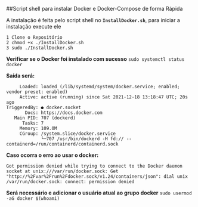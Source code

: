 ##Script shell para instalar Docker e Docker-Compose de forma Rápida

A instalação é feita pelo script shell no **`InstallDocker.sh`**, para iniciar a instalação execute ele


```
1 Clone o Repositório
2 chmod +x ./InstallDocker.sh
3 sudo ./InstallDocker.sh
```

**Verificar se o Docker foi instalado com sucesso**
`sudo systemctl status docker`

**Saída será:**
```docker.service - Docker Application Container Engine
     Loaded: loaded (/lib/systemd/system/docker.service; enabled; vendor preset: enabled)
     Active: active (running) since Sat 2021-12-18 13:18:47 UTC; 20s ago
TriggeredBy: ● docker.socket
       Docs: https://docs.docker.com
   Main PID: 707 (dockerd)
      Tasks: 7
     Memory: 109.0M
     CGroup: /system.slice/docker.service
             └─707 /usr/bin/dockerd -H fd:// --containerd=/run/containerd/containerd.sock
```


**Caso ocorra o erro ao usar o docker:**
```
Got permission denied while trying to connect to the Docker daemon socket at unix:///var/run/docker.sock: Get "http://%2Fvar%2Frun%2Fdocker.sock/v1.24/containers/json": dial unix /var/run/docker.sock: connect: permission denied
```
**Será necessário e adicionar o usuário atual ao grupo docker**
`sudo usermod -aG docker $(whoami)`
